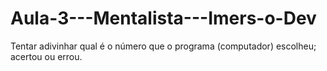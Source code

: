 # Aula-3---Mentalista---Imers-o-Dev
Tentar adivinhar qual é o número que o programa (computador) escolheu; acertou ou errou.
